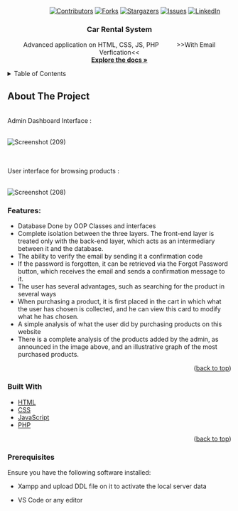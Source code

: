 <a name="readme-top"></a>

<!-- PROJECT SHIELDS -->
&nbsp; &nbsp; &nbsp; &nbsp; &nbsp; &nbsp; &nbsp; &nbsp; &nbsp; &nbsp; &nbsp; &nbsp;
[![Contributors][contributors-shield]][contributors-url]
[![Forks][forks-shield]][forks-url]
[![Stargazers][stars-shield]][stars-url]
[![Issues][issues-shield]][issues-url]
[![LinkedIn][linkedin-shield]][linkedin-url]



<!-- PROJECT LOGO -->
<div align="center">
  <h3 align="center">Car Rental System</h3>

  <p align="center">
    Advanced application on HTML, CSS, JS, PHP
    &nbsp; &nbsp; &nbsp; &nbsp; &nbsp;>>With Email Verfication<<
    <br />
    <a href="https://github.com/Arsany-Osama/Furniture-Store-Website/tree/master"><strong>Explore the docs »</strong></a>
  </p>
</div>



<!-- TABLE OF CONTENTS -->
<details>
  <summary>Table of Contents</summary>
  <ol>
    <li>
      <a href="#about-the-project">About The Project</a>
      <ul>
        <li><a href="#built-with">Built With</a></li>
      </ul>
    </li>
    <li>
      <a href="#getting-started">Getting Started</a>
      <ul>
        <li><a href="#prerequisites">Prerequisites</a></li>
      </ul>
    </li>
  </ol>
</details>



<!-- ABOUT THE PROJECT -->

## About The Project
</br>
Admin Dashboard Interface :
</br></br>

![Screenshot (209)](https://github.com/Arsany-Osama/Furniture-Store-Website/assets/160052013/c386f831-1984-456a-ba11-7e8205f848e9)

</br></br>
User interface for browsing products :
</br></br>

![Screenshot (208)](https://github.com/Arsany-Osama/Furniture-Store-Website/assets/160052013/e21f9382-9fec-40a1-a645-b41ab3302ad6)



### Features:
- Database Done by OOP Classes and interfaces
- Complete isolation between the three layers. The front-end layer is treated only with the back-end layer, which acts as an intermediary between it and the database.
- The ability to verify the email by sending it a confirmation code
- If the password is forgotten, it can be retrieved via the Forgot Password button, which receives the email and sends a confirmation message to it.
- The user has several advantages, such as searching for the product in several ways
- When purchasing a product, it is first placed in the cart in which what the user has chosen is collected, and he can view this card to modify what he has chosen.
- A simple analysis of what the user did by purchasing products on this website
- There is a complete analysis of the products added by the admin, as announced in the image above, and an illustrative graph of the most purchased products.
<p align="right">(<a href="#readme-top">back to top</a>)</p>



### Built With

* [HTML](https://developer.mozilla.org/en-US/docs/Web/HTML)
* [CSS](https://developer.mozilla.org/en-US/docs/Web/CSS)
* [JavaScript](https://developer.mozilla.org/en-US/docs/Web/JavaScript)
* [PHP](https://www.php.net/)


<p align="right">(<a href="#readme-top">back to top</a>)</p>

### Prerequisites

Ensure you have the following software installed:
* Xampp and upload DDL file on it to activate the local server data
* VS Code or any editor

  [contributors-shield]: https://img.shields.io/github/contributors/Arsany-Osama/Furniture-Store-Website.svg?style=for-the-badge
[contributors-url]: https://github.com/Arsany-Osama/Furniture-Store-Website/graphs/contributors
[forks-shield]: https://img.shields.io/github/forks/Arsany-Osama/Furniture-Store-Website.svg?style=for-the-badge
[forks-url]: https://github.com/Arsany-Osama/Furniture-Store-Website/network/members
[stars-shield]: https://img.shields.io/github/stars/Arsany-Osama/Furniture-Store-Website.svg?style=for-the-badge
[stars-url]: https://github.com/Arsany-Osama/Furniture-Store-Website/stargazers
[issues-shield]: https://img.shields.io/github/issues/Arsany-Osama/Furniture-Store-Website.svg?style=for-the-badge
[issues-url]: https://github.com/Arsany-Osama/Furniture-Store-Website-Website/issues
[linkedin-shield]: https://img.shields.io/badge/-LinkedIn-black.svg?style=for-the-badge&logo=linkedin&colorB=555
[linkedin-url]: https://linkedin.com/in/arsany-osama-446942264
